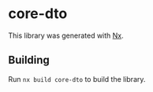 # core-dto

This library was generated with [Nx](https://nx.dev).

## Building

Run `nx build core-dto` to build the library.
